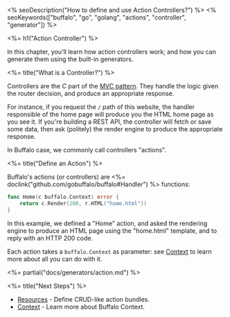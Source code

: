 <% seoDescription("How to define and use Action Controllers?") %>
<% seoKeywords(["buffalo", "go", "golang", "actions", "controller", "generator"]) %>

<%= h1("Action Controller") %>

In this chapter, you'll learn how action controllers work; and how you can generate them using the built-in generators.

<%= title("What is a Controller?") %>

Controllers are the *C* part of the [MVC pattern](https://en.wikipedia.org/wiki/Model%E2%80%93view%E2%80%93controller). They handle the logic given the router decision, and produce an appropriate response.

For instance, if you request the `/` path of this website, the handler responsible of the home page will produce you the HTML home page as you see it. If you're building a REST API, the controller will fetch or save some data, then ask (politely) the render engine to produce the appropriate response.

In Buffalo case, we commonly call controllers "actions".

<%= title("Define an Action") %>

Buffalo's actions (or controllers) are <%= doclink("github.com/gobuffalo/buffalo#Handler") %> functions:

```go
func Home(c buffalo.Context) error {
	return c.Render(200, r.HTML("home.html"))
}
```

In this example, we defined a "Home" action, and asked the rendering engine to produce an HTML page using the "home.html" template, and to reply with an HTTP 200 code.

Each action takes a `buffalo.Context` as parameter: see [Context](/en/docs/context) to learn more about all you can do with it.

<%= partial("docs/generators/action.md") %>

<%= title("Next Steps") %>

* [Resources](/en/docs/resources) - Define CRUD-like action bundles.
* [Context](/en/docs/context) - Learn more about Buffalo Context.
